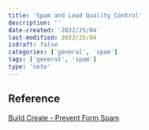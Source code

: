 ```yaml
---
title: 'Spam and Lead Quality Control'
description: ''
date-created: '2022/25/04'
last-modified: 2022/25/04
isdraft: false
categories: ['general', 'spam']
tags: ['general', 'spam']
type: 'note'
---
```


## Reference

[Build Create - Prevent Form Spam](https://buildcreate.com/6-ways-to-prevent-form-spam-without-captcha/)
